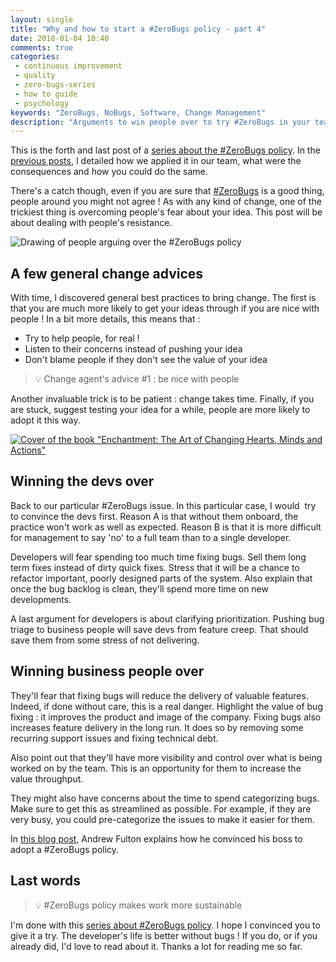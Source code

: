 ```yaml
---
layout: single
title: "Why and how to start a #ZeroBugs policy - part 4"
date: 2018-01-04 10:40
comments: true
categories: 
 - continuous improvement
 - quality
 - zero-bugs-series
 - how to guide
 - psychology
keywords: "ZeroBugs, NoBugs, Software, Change Management"
description: "Arguments to win people over to try #ZeroBugs in your team"
---
```

This is the forth and last post of a [series about the #ZeroBugs policy](/blog/categories/zero-bugs-series/). In the [previous posts](/why-and-how-to-start-a-number-zerobugs-policy-part-1/), I detailed how we applied it in our team, what were the consequences and how you could do the same.

There's a catch though, even if you are sure that [#ZeroBugs](http://www.jamesshore.com/Agile-Book/no_bugs.html) is a good thing, people around you might not agree ! As with any kind of change, one of the trickiest thing is overcoming people's fear about your idea. This post will be about dealing with people's resistance.

![Drawing of people arguing over the #ZeroBugs policy]({{site.url}}{{site.baseurl}}/imgs/2017-11-22-why-and-how-to-start-a-number-zerobugs-policy-part-4/bug-dilemna.jpg)

## A few general change advices

With time, I discovered general best practices to bring change. The first is that you are much more likely to get your ideas through if you are nice with people ! In a bit more details, this means that :

*   Try to help people, for real !
*   Listen to their concerns instead of pushing your idea
*   Don't blame people if they don't see the value of your idea

> 💡 Change agent's advice #1 : be nice with people

Another invaluable trick is to be patient : change takes time. Finally, if you are stuck, suggest testing your idea for a while, people are more likely to adopt it this way.

[![Cover of the book "Enchantment: The Art of Changing Hearts, Minds and Actions"]({{site.url}}{{site.baseurl}}/imgs/2017-11-22-why-and-how-to-start-a-number-zerobugs-policy-part-4/enchantment.jpg)](https://www.amazon.com/Enchantment-Changing-Hearts-Minds-Actions-ebook/dp/B004S26HB2/ref=sr_1_1?s=books&ie=UTF8&qid=1511346442&sr=1-1&keywords=the+art+of+enchantment)

## Winning the devs over

Back to our particular #ZeroBugs issue. In this particular case, I would  try to convince the devs first. Reason A is that without them onboard, the practice won't work as well as expected. Reason B is that it is more difficult for management to say 'no' to a full team than to a single developer.

Developers will fear spending too much time fixing bugs. Sell them long term fixes instead of dirty quick fixes. Stress that it will be a chance to refactor important, poorly designed parts of the system. Also explain that once the bug backlog is clean, they'll spend more time on new developments.

A last argument for developers is about clarifying prioritization. Pushing bug triage to business people will save devs from feature creep. That should save them from some stress of not delivering.

## Winning business people over

They'll fear that fixing bugs will reduce the delivery of valuable features. Indeed, if done without care, this is a real danger. Highlight the value of bug fixing : it improves the product and image of the company. Fixing bugs also increases feature delivery in the long run. It does so by removing some recurring support issues and fixing technical debt.

Also point out that they'll have more visibility and control over what is being worked on by the team. This is an opportunity for them to increase the value throughput.

They might also have concerns about the time to spend categorizing bugs. Make sure to get this as streamlined as possible. For example, if they are very busy, you could pre-categorize the issues to make it easier for them.

In [this blog post](https://medium.com/swlh/how-we-got-to-zero-bugs-and-implemented-a-zero-bug-policy-c77ee3f2e50b), Andrew Fulton explains how he convinced his boss to adopt a #ZeroBugs policy.

## Last words

> 💡 #ZeroBugs policy makes work more sustainable

I'm done with this [series about #ZeroBugs policy](/blog/categories/zero-bugs-series/). I hope I convinced you to give it a try. The developer's life is better without bugs ! If you do, or if you already did, I'd love to read about it. Thanks a lot for reading me so far.
